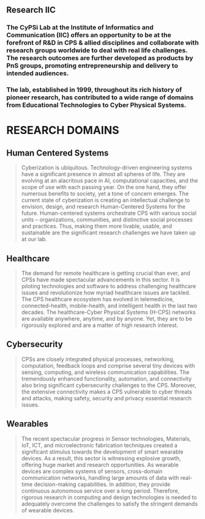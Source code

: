 ## Research IIC
### The CyPSi Lab at the Institute of Informatics and Communication (IIC) offers an opportunity to be at the forefront of R&D in CPS & allied disciplines and collaborate with research groups worldwide to deal with real life challenges. The research outcomes are further developed as products by PnS groups, promoting entrepreneurship and delivery to intended audiences.

### The lab, established in 1999, throughout its rich history of pioneer research, has contributed to a wide range of domains from Educational Technologies to Cyber Physical Systems. 

# RESEARCH DOMAINS

## Human Centered Systems

>Cyberization is ubiquitous. Technology-driven engineering systems have a significant presence in almost all spheres of life. They are evolving at an alacritous pace in AI, computational capacities, and the scope of use with each passing year. On the one hand, they offer numerous benefits to society, yet a tone of concern emerges. The current state of cyberization is creating an intellectual challenge to envision, design, and research Human-Centered Systems for the future. Human-centered systems orchestrate CPS with various social units – organizations, communities, and distinctive social processes and practices. Thus, making them more livable, usable, and sustainable are the significant research challenges we have taken up at our lab.

## Healthcare

>The demand for remote healthcare is getting crucial than ever, and CPSs have made spectacular advancements in this sector. It is piloting technologies and software to address challenging healthcare issues and revolutionize how myriad healthcare issues are tackled. The CPS healthcare ecosystem has evolved in telemedicine, connected-health, mobile-health, and intelligent health in the last two decades. The healthcare-Cyber Physical Systems (H-CPS) networks are available anywhere, anytime, and by anyone. Yet, they are to be rigorously explored and are a matter of high research interest.

## Cybersecurity
>CPSs are closely integrated physical processes, networking, computation, feedback loops and comprise several tiny devices with sensing, computing, and wireless communication capabilities. The tremendously enhanced functionality, automation, and connectivity also bring significant cybersecurity challenges to the CPS. Moreover, the extensive connectivity makes a CPS vulnerable to cyber threats and attacks, making safety, security and privacy essential research issues.

## Wearables
>The recent spectacular progress in Sensor technologies, Materials, IoT, ICT, and microelectronic fabrication techniques created a significant stimulus towards the development of smart wearable devices. As a result, this sector is witnessing explosive growth, offering huge market and research opportunities. As wearable devices are complex systems of sensors, cross-domain communication networks, handling large amounts of data with real-time decision-making capabilities. In addition, they provide continuous autonomous service over a long period. Therefore, rigorous research in computing and design technologies is needed to adequately overcome the challenges to satisfy the stringent demands of wearable devices.
